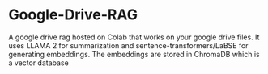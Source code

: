 # Google-Drive-RAG
A google drive rag hosted on Colab that works on your google drive files. It uses LLAMA 2 for summarization and sentence-transformers/LaBSE for generating embeddings. The embeddings are stored in ChromaDB which is a vector database
